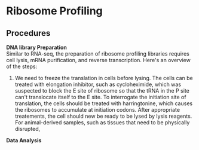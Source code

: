 # Ribosome Profiling

## Procedures
**DNA library Preparation**    
Similar to RNA-seq, the preparation of ribosome profiling libraries requires cell lysis, mRNA purification, and reverse transcription. Here's an overview of the steps:
1) We need to freeze the translation in cells before lysing. The cells can be treated with elongation inhibitor, such as cycloheximide, which was suspected to block the E site of ribosome so that the tRNA in the P site can't translocate itself to the E site. To interrogate the initiation site of translation, the cells should be treated with harringtonine, which causes the ribosomes to accumulate at initiation codons. After appropriate treatements, the cell should new be ready to be lysed by lysis reagents. For animal-derived samples, such as tissues that need to be physically disrupted, 


**Data Analysis**
